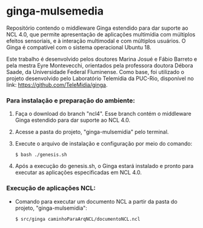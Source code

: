 # ginga-mulsemedia
Repositório contendo o middleware Ginga estendido para dar suporte ao NCL 4.0, que permite apresentação de aplicações multimídia com múltiplos efeitos sensoriais, e à interação multimodal e com múltiplos usuários. O Ginga é compatível com o sistema operacional Ubuntu 18.

Este trabalho é desenvolvido pelos doutores Marina Josué e Fábio Barreto e pela mestra Eyre Montevecchi, orientados pela professora doutora Débora Saade, da Universidade Federal Fluminense. Como base, foi utilizado o projeto desenvolvido pelo Laboratório Telemídia da PUC-Rio, disponível no link: https://github.com/TeleMidia/ginga.

### Para instalação e preparação do ambiente:

1. Faça o download do branch "ncl4". Esse branch contém o middleware Ginga estendido para dar suporte ao NCL 4.0.
2. Acesse a pasta do projeto, "ginga-mulsemidia" pelo terminal.
3. Execute o arquivo de instalação e configuração por meio do comando:

   `$ bash ./genesis.sh`

4. Após a execução do genesis.sh, o Ginga estará instalado e pronto para executar as aplicações especificadas em NCL 4.0.


### Execução de aplicações NCL:

- Comando para executar um documento NCL a partir da pasta do projeto, "ginga-mulsemidia":

   `$ src/ginga caminhoParaArqNCL/documentoNCL.ncl`

